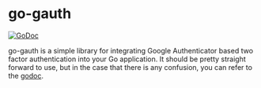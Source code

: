 go-gauth
========

[![GoDoc](https://godoc.org/github.com/Xenograph/go-gauth?status.png)](https://godoc.org/github.com/Xenograph/go-gauth)

go-gauth is a simple library for integrating Google Authenticator based two factor authentication into your Go application. It 
should be pretty straight forward to use, but in the case that there is any confusion, you can refer to the 
[godoc](https://godoc.org/github.com/Xenograph/go-gauth).

